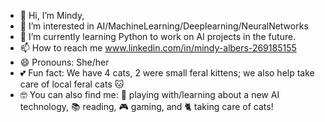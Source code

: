 - 👋 Hi, I’m Mindy,
- 👀 I’m interested in AI/MachineLearning/Deeplearning/NeuralNetworks 
- 🌱 I’m currently learning Python to work on AI projects in the future.
- 📫 How to reach me www.linkedin.com/in/mindy-albers-269185155
- 😄 Pronouns: She/her
- 💕 Fun fact: We have 4 cats, 2 were small feral kittens; we also help take care of local feral cats 🐱
- 🤓 You can also find me: 🤖 playing with/learning about a new AI technology, 📚 reading, 🎮 gaming, and 🐈 taking care of cats!
<!---
mjpy2222/mjpy2222 is a ✨ special ✨ repository because its `README.md` (this file) appears on your GitHub profile.
You can click the Preview link to take a look at your changes.
--->
